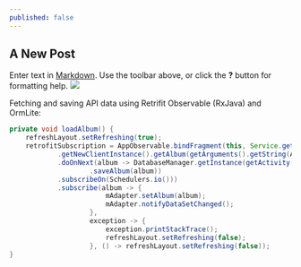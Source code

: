 ```yaml
---
published: false
---
```


## A New Post

Enter text in [Markdown](http://daringfireball.net/projects/markdown/). Use the toolbar above, or click the **?** button for formatting help.
![](/http://services.google.com/fh/files/misc/android-developers-logo.png)

Fetching and saving API data using Retrifit Observable (RxJava) and OrmLite:
```java
private void loadAlbum() {
    refreshLayout.setRefreshing(true);
    retrofitSubscription = AppObservable.bindFragment(this, Service.getInstance(getActivity())
            .getNewClientInstance().getAlbum(getArguments().getString(ALBUM_NAME_KEY))
            .doOnNext(album -> DatabaseManager.getInstance(getActivity().getApplicationContext())
                    .saveAlbum(album))
            .subscribeOn(Schedulers.io()))
            .subscribe(album -> {
                        mAdapter.setAlbum(album);
                        mAdapter.notifyDataSetChanged();
                    },
                    exception -> {
                        exception.printStackTrace();
                        refreshLayout.setRefreshing(false);
                    }, () -> refreshLayout.setRefreshing(false));
}
```